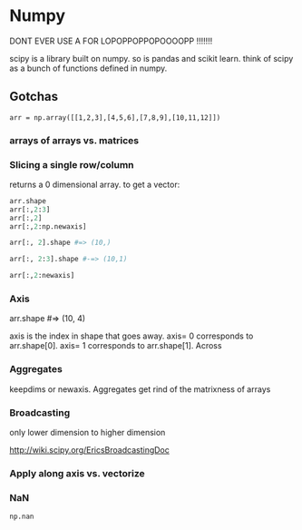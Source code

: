 # Numpy

DONT EVER USE A FOR LOPOPPOPPOPOOOOPP !!!!!!!

scipy is a library built on numpy.  so is pandas and scikit learn.  think of scipy as a bunch of functions defined in numpy.

## Gotchas

```
arr = np.array([[1,2,3],[4,5,6],[7,8,9],[10,11,12]])
```

### arrays of arrays vs. matrices

### Slicing a single row/column

returns a 0 dimensional array.  to get a vector:

```python
arr.shape
arr[:,2:3]
arr[:,2]
arr[:,2:np.newaxis]

arr[:, 2].shape #=> (10,)

arr[:, 2:3].shape #-=> (10,1)

arr[:,2:newaxis]

```

### Axis

arr.shape #=> (10, 4)

axis is the index in shape that goes away. axis= 0 corresponds to arr.shape[0]. axis= 1 corresponds to arr.shape[1]. Across 

### Aggregates 

keepdims or newaxis.  Aggregates get rind of the matrixness of arrays

### Broadcasting

only lower dimension to higher dimension

http://wiki.scipy.org/EricsBroadcastingDoc

### Apply along axis vs. vectorize

### NaN

```
np.nan
```

